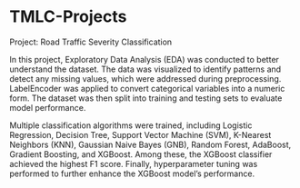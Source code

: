 # TMLC-Projects
Project: Road Traffic Severity Classification

In this project, Exploratory Data Analysis (EDA) was conducted to better understand the dataset. The data was visualized to identify patterns and detect any missing values, which were addressed during preprocessing. LabelEncoder was applied to convert categorical variables into a numeric form. The dataset was then split into training and testing sets to evaluate model performance.

Multiple classification algorithms were trained, including Logistic Regression, Decision Tree, Support Vector Machine (SVM), K-Nearest Neighbors (KNN), Gaussian Naive Bayes (GNB), Random Forest, AdaBoost, Gradient Boosting, and XGBoost. Among these, the XGBoost classifier achieved the highest F1 score. Finally, hyperparameter tuning was performed to further enhance the XGBoost model’s performance.
